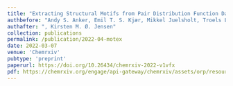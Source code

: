 ```yaml
---
title: "Extracting Structural Motifs from Pair Distribution Function Data of Nanostructures using Explainable Machine Learning"
authbefore: "Andy S. Anker, Emil T. S. Kjær, Mikkel Juelsholt, Troels Lindahl Christiansen, Susanne Linn Skjærvø, Mads Ry Vogel Jørgensen, Innokenty Kantor, Daniel Risskov Sørensen, Simon J. L. Billinge,"
authafter: ", Kirsten M. Ø. Jensen"
collection: publications
permalink: /publication/2022-04-motex
date: 2022-03-07
venue: 'Chemrxiv'
pubtype: 'preprint'
paperurl: https://doi.org/10.26434/chemrxiv-2022-v1vfx
pdf: https://chemrxiv.org/engage/api-gateway/chemrxiv/assets/orp/resource/item/6263f48f5b900913a0195c4f/original/extracting-structural-motifs-from-pair-distribution-function-data-of-nanostructures-using-explainable-machine-learning.pdf 
---
```

